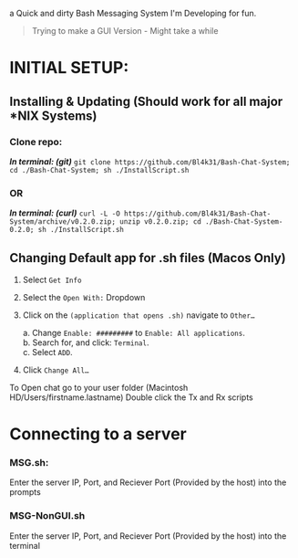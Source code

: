 a Quick and dirty Bash Messaging System I'm Developing for fun.

> Trying to make a GUI Version - Might take a while


# INITIAL SETUP:
## Installing & Updating (Should work for all major *NIX Systems)
### Clone repo:
**_In terminal: (git)_** 
`git clone https://github.com/Bl4k31/Bash-Chat-System; cd ./Bash-Chat-System; sh ./InstallScript.sh`
### OR
**_In terminal: (curl)_** 
`curl -L -O https://github.com/Bl4k31/Bash-Chat-System/archive/v0.2.0.zip; unzip v0.2.0.zip; cd ./Bash-Chat-System-0.2.0; sh ./InstallScript.sh`
## Changing Default app for .sh files (Macos Only)
1. Select `Get Info`
2. Select the `Open With:` Dropdown
3. Click on the `(application that opens .sh)` navigate to `Other…`

	a. Change `Enable: #########` to `Enable: All applications`.\
	b. Search for, and click: `Terminal`.\
	c. Select `ADD`.
4. Click `Change All…`

To Open chat go to your user folder (Macintosh HD/Users/firstname.lastname)
Double click the Tx and Rx scripts

# Connecting to a server
### MSG.sh:
Enter the server IP, Port, and Reciever Port (Provided by the host) into the prompts
### MSG-NonGUI.sh
Enter the server IP, Port, and Reciever Port (Provided by the host) into the terminal
